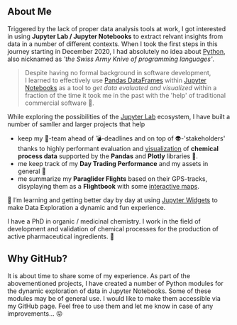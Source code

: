 ## About Me

Triggered by the lack of proper data analysis tools at work, I got interested in using <b>Jupyter Lab / Jupyter Notebooks</b> 
to extract relvant insights from data in a number of different contexts. 
When I took the first steps in this journey starting in December 2020, I had absolutely no idea about [Python](https://realpython.com/), also nicknamed as <em>'the Swiss Army Knive of programming languages'</em>.

>Despite having no formal background in software development,<br> I learned to effectively use [Pandas DataFrames](https://pandas.pydata.org/Pandas_Cheat_Sheet.pdf) within [Jupyter Notebooks](https://jupyter.org/try-jupyter/retro/notebooks/?path=notebooks/Intro.ipynb) as a tool to <em>get data evaluated and visualized</em> within a fraction of the time it took me in the past with the 'help' of traditional commercial software :see_no_evil:.

While exploring the possibilities of the [Jupyter Lab](https://jupyterlab.readthedocs.io/en/stable/) ecosystem, I have built a number of samller and larger projects that help 

  - keep my :honeybee:-team ahead of :bomb:-deadlines and on top of :alien:-'stakeholders'  thanks to highly performant evaluation and [visualization](https://plotly.com/python/) of <b>chemical process data</b> supported by the <b>Pandas</b> and <b>Plotly</b> libraries :dart:.
  - me keep track of my <b>Day Trading Performance</b> and my assets in general :money_with_wings:
  - me summarize my <b>Paraglider Flights</b> based on their GPS-tracks, disyplaying them as a <b>Flightbook</b> with some [interactive  maps](https://www.mapbox.com/use-cases/data-visualization/).
  
  
🌱 I’m learning and getting better day by day at using [Jupyter Widgets](https://ipywidgets.readthedocs.io/en/latest/) to make Data Exploration a dynamic and fun experience.

I have a PhD in organic / medicinal chemistry. I work in the field of development and validation of chemical processes for the production of active pharmaceutical ingredients. :pill:


## Why GitHub?
It is about time to share some of my experience. As part of the abovementioned projects, I have created a number of Python modules for the dynamic exploration of data in Jupyter Notebooks. Some of these modules may be of general use. 
I would like to make them accessible via my GitHub page. Feel free to use them and let me know in case of any improvements... :stuck_out_tongue_winking_eye:

 




